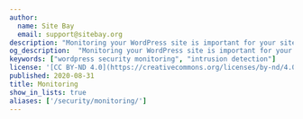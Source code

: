 ```yaml
---
author:
  name: Site Bay
  email: support@sitebay.org
description: "Monitoring your WordPress site is important for your site's security. These tutorials will show you how to install popular plugins as a solution for WordPress security."
og_description:  "Monitoring your WordPress site is important for your site's security. These tutorials will show you how to install popular plugins as a solution for WordPress security."
keywords: ["wordpress security monitoring", "intrusion detection"]
license: '[CC BY-ND 4.0](https://creativecommons.org/licenses/by-nd/4.0)'
published: 2020-08-31
title: Monitoring
show_in_lists: true
aliases: ['/security/monitoring/']
---
```


